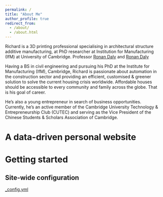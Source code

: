 ```yaml
---
permalink: /
title: "About Me"
author_profile: true
redirect_from: 
  - /about/
  - /about.html
---
```


Richard is a 3D printing professional specialising in architectural structure additive manufacturing, at PhD researcher at Institution for Manufacturing (IfM) at University of Cambridge. Professor [Ronan Daly](https://www.eng.cam.ac.uk/profiles/rd439) and [Ronan Daly]([https://www.eng.cam.ac.uk/profiles/rd439](https://www.eng.cam.ac.uk/profiles/aa22))

Having a BS in civil engineering and pursuing his PhD at the Institute for Manufacturing (IfM), Cambridge, Richard is passionate about automation in the construction sector and providing an efficient, customised & greener solution to solve the current housing crisis worldwide. Affordable houses should be accessible to every community and family across the globe. That is his goal of career. 

He’s also a young entrepreneur in search of business opportunities. Currently, he’s an active member of the Cambridge University Technology & Entrepreneurship Club (CUTEC) and serving as the Vice President of the Chinese Students & Scholars Association of Cambridge.

A data-driven personal website
======

Getting started
======


Site-wide configuration
------
[_config.yml](https://github.com/academicpages/academicpages.github.io/blob/master/_config.yml)
